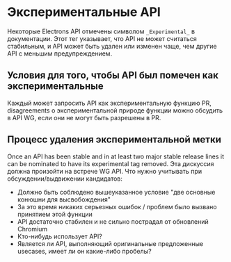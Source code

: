 # Экспериментальные API

Некоторые Electrons API отмечены символом `_Experimental_` в документации. Этот тег указывает, что API не может считаться стабильным, и API может быть удален или изменен чаще, чем другие API с меньшим предупреждением.

## Условия для того, чтобы API был помечен как экспериментальные

Каждый может запросить API как экспериментальную функцию PR, disagreements о экспериментальной природе функции можно обсудить в API WG, если они не могут быть разрешены в PR.

## Процесс удаления экспериментальной метки

Once an API has been stable and in at least two major stable release lines it can be nominated to have its experimental tag removed.  Эта дискуссия должна произойти на встрече WG API.  Что нужно учитывать при обсуждении/выдвижении кандидатов:

* Должно быть соблюдено вышеуказанное условие "две основные конюшни для высвобождения"
* За это время никаких серьезных ошибок / проблем было вызвано принятием этой функции
* API достаточно стабилен и не сильно пострадал от обновлений Chromium
* Кто-нибудь использует API?
* Является ли API, выполняющий оригинальные предложенные usecases, имеет ли он какие-либо пробелы?
